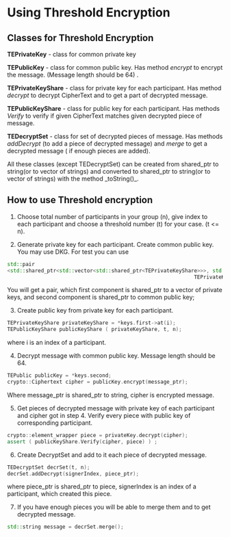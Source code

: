 # Using Threshold Encryption

<!-- SPDX-License-Identifier: (AGPL-3.0-only OR CC-BY-4.0) -->

## Classes for Threshold Encryption

**TEPrivateKey** - class for common private key

**TEPublicKey** - class for common public key. Has method _encrypt_ to encrypt the message. (Message length should be 64) .

**TEPrivateKeyShare** - class for private key for each participant. Has method _decrypt_ to decrypt CipherText and to get a part of decrypted message.

**TEPublicKeyShare** - class for public key for each participant. Has methods _Verify_ to verify if given CipherText matches given decrypted piece of message.

**TEDecryptSet** - class for set of decrypted pieces of message. Has methods _addDecrypt_ (to add a piece of decrypted message) and _merge_ to get a decrypted message ( if enough pieces are added).

All these classes (except TEDecryptSet) can be created from shared_ptr to string(or to vector of strings)  and converted to shared_ptr to string(or to vector of strings) with the method \_toString()_.

## How to use Threshold encryption

1.  Choose total number of participants in your group (n), give index to each participant and choose a threshold number (t) for your case. (t &lt;= n).

2.  Generate private key for each participant. Create common public key. You may use DKG.
    For test you can use

```cpp
std::pair
<std::shared_ptr<std::vector<std::shared_ptr<TEPrivateKeyShare>>>, std::shared_ptr<TEPublicKey>> keys =
                                                             TEPrivateKeyShare::generateSampleKeys(t, n);
```

You will get a pair, which first component is shared_ptr to a vector of private keys, and second component is shared_ptr to common public key;

3.  Create public key from private key for each participant.

```cpp
TEPrivateKeyShare privateKeyShare = *keys.first->at(i);
TEPublicKeyShare publicKeyShare ( privateKeyShare, t, n);
```

where i is an index of a participant.

4.  Decrypt message with common public key. Message length should be 64.

```cpp
TEPublic publicKey = *keys.second;
crypto::Ciphertext cipher = publicKey.encrypt(message_ptr);
```

 Where message_ptr is shared_ptr to string, cipher is encrypted message.

5.  Get pieces of decrypted message with private key of each participant and cipher got in step 4. Verify every piece with public key of corresponding participant.

```cpp
crypto::element_wrapper piece = privateKey.decrypt(cipher);
assert ( publicKeyShare.Verify(cipher, piece) ) ;
```

6.  Create DecryptSet and add to it each piece of decrypted message.

```cpp
TEDecryptSet decrSet(t, n);
decrSet.addDecrypt(signerIndex, piece_ptr);
```

where piece_ptr is shared_ptr to piece, signerIndex is an index of a participant, which created this piece.

7.  If you have enough pieces you will be able to merge them and to get decrypted message.

```cpp
std::string message = decrSet.merge();
```
